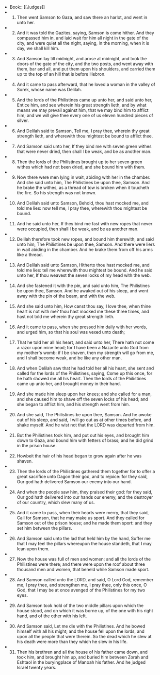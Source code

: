- Book:: [[Judges]]
- 1. Then went Samson to Gaza, and saw there an harlot, and went in unto her.
- 2. And it was told the Gazites, saying, Samson is come hither. And they compassed him in, and laid wait for him all night in the gate of the city, and were quiet all the night, saying, In the morning, when it is day, we shall kill him.
- 3. And Samson lay till midnight, and arose at midnight, and took the doors of the gate of the city, and the two posts, and went away with them, bar and all, and put them upon his shoulders, and carried them up to the top of an hill that is before Hebron.
- 4. And it came to pass afterward, that he loved a woman in the valley of Sorek, whose name was Delilah.
- 5. And the lords of the Philistines came up unto her, and said unto her, Entice him, and see wherein his great strength lieth, and by what means we may prevail against him, that we may bind him to afflict him; and we will give thee every one of us eleven hundred pieces of silver.
- 6. And Delilah said to Samson, Tell me, I pray thee, wherein thy great strength lieth, and wherewith thou mightest be bound to afflict thee.
- 7. And Samson said unto her, If they bind me with seven green withes that were never dried, then shall I be weak, and be as another man.
- 8. Then the lords of the Philistines brought up to her seven green withes which had not been dried, and she bound him with them.
- 9. Now there were men lying in wait, abiding with her in the chamber. And she said unto him, The Philistines be upon thee, Samson. And he brake the withes, as a thread of tow is broken when it toucheth the fire. So his strength was not known.
- 10. And Delilah said unto Samson, Behold, thou hast mocked me, and told me lies: now tell me, I pray thee, wherewith thou mightest be bound.
- 11. And he said unto her, If they bind me fast with new ropes that never were occupied, then shall I be weak, and be as another man.
- 12. Delilah therefore took new ropes, and bound him therewith, and said unto him, The Philistines be upon thee, Samson. And there were liers in wait abiding in the chamber. And he brake them from off his arms like a thread.
- 13. And Delilah said unto Samson, Hitherto thou hast mocked me, and told me lies: tell me wherewith thou mightest be bound. And he said unto her, If thou weavest the seven locks of my head with the web.
- 14. And she fastened it with the pin, and said unto him, The Philistines be upon thee, Samson. And he awaked out of his sleep, and went away with the pin of the beam, and with the web.
- 15. And she said unto him, How canst thou say, I love thee, when thine heart is not with me? thou hast mocked me these three times, and hast not told me wherein thy great strength lieth.
- 16. And it came to pass, when she pressed him daily with her words, and urged him, so that his soul was vexed unto death;
- 17. That he told her all his heart, and said unto her, There hath not come a razor upon mine head; for I have been a Nazarite unto God from my mother's womb: if I be shaven, then my strength will go from me, and I shall become weak, and be like any other man.
- 18. And when Delilah saw that he had told her all his heart, she sent and called for the lords of the Philistines, saying, Come up this once, for he hath showed me all his heart. Then the lords of the Philistines came up unto her, and brought money in their hand.
- 19. And she made him sleep upon her knees; and she called for a man, and she caused him to shave off the seven locks of his head; and she began to afflict him, and his strength went from him.
- 20. And she said, The Philistines be upon thee, Samson. And he awoke out of his sleep, and said, I will go out as at other times before, and shake myself. And he wist not that the LORD was departed from him.
- 21. But the Philistines took him, and put out his eyes, and brought him down to Gaza, and bound him with fetters of brass; and he did grind in the prison house.
- 22. Howbeit the hair of his head began to grow again after he was shaven.
- 23. Then the lords of the Philistines gathered them together for to offer a great sacrifice unto Dagon their god, and to rejoice: for they said, Our god hath delivered Samson our enemy into our hand.
- 24. And when the people saw him, they praised their god: for they said, Our god hath delivered into our hands our enemy, and the destroyer of our country, which slew many of us.
- 25. And it came to pass, when their hearts were merry, that they said, Call for Samson, that he may make us sport. And they called for Samson out of the prison house; and he made them sport: and they set him between the pillars.
- 26. And Samson said unto the lad that held him by the hand, Suffer me that I may feel the pillars whereupon the house standeth, that I may lean upon them.
- 27. Now the house was full of men and women; and all the lords of the Philistines were there; and there were upon the roof about three thousand men and women, that beheld while Samson made sport.
- 28. And Samson called unto the LORD, and said, O Lord God, remember me, I pray thee, and strengthen me, I pray thee, only this once, O God, that I may be at once avenged of the Philistines for my two eyes.
- 29. And Samson took hold of the two middle pillars upon which the house stood, and on which it was borne up, of the one with his right hand, and of the other with his left.
- 30. And Samson said, Let me die with the Philistines. And he bowed himself with all his might; and the house fell upon the lords, and upon all the people that were therein. So the dead which he slew at his death were more than they which he slew in his life.
- 31. Then his brethren and all the house of his father came down, and took him, and brought him up, and buried him between Zorah and Eshtaol in the buryingplace of Manoah his father. And he judged Israel twenty years.

